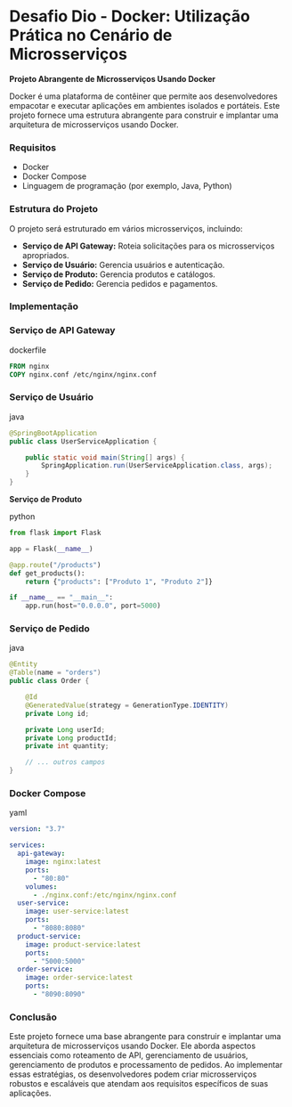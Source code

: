 # Desafio Dio - Docker: Utilização Prática no Cenário de Microsserviços



**Projeto Abrangente de Microsserviços Usando Docker**



Docker é uma plataforma de contêiner que permite aos desenvolvedores empacotar e executar aplicações em ambientes isolados e portáteis. Este projeto fornece uma estrutura abrangente para construir e implantar uma arquitetura de microsserviços usando Docker.



### **Requisitos**

- Docker
- Docker Compose
- Linguagem de programação (por exemplo, Java, Python)



### **Estrutura do Projeto**

O projeto será estruturado em vários microsserviços, incluindo:



- **Serviço de API Gateway:** Roteia solicitações para os microsserviços apropriados.
- **Serviço de Usuário:** Gerencia usuários e autenticação.
- **Serviço de Produto:** Gerencia produtos e catálogos.
- **Serviço de Pedido:** Gerencia pedidos e pagamentos.



### **Implementação**

### **Serviço de API Gateway**

dockerfile



```dockerfile
FROM nginx
COPY nginx.conf /etc/nginx/nginx.conf
```



### **Serviço de Usuário**

java



```java
@SpringBootApplication
public class UserServiceApplication {

    public static void main(String[] args) {
        SpringApplication.run(UserServiceApplication.class, args);
    }
}
```



**Serviço de Produto**

python



```python
from flask import Flask

app = Flask(__name__)

@app.route("/products")
def get_products():
    return {"products": ["Produto 1", "Produto 2"]}

if __name__ == "__main__":
    app.run(host="0.0.0.0", port=5000)
```



### **Serviço de Pedido**

java



```java
@Entity
@Table(name = "orders")
public class Order {

    @Id
    @GeneratedValue(strategy = GenerationType.IDENTITY)
    private Long id;

    private Long userId;
    private Long productId;
    private int quantity;

    // ... outros campos
}
```



### **Docker Compose**

yaml



```yaml
version: "3.7"

services:
  api-gateway:
    image: nginx:latest
    ports:
      - "80:80"
    volumes:
      - ./nginx.conf:/etc/nginx/nginx.conf
  user-service:
    image: user-service:latest
    ports:
      - "8080:8080"
  product-service:
    image: product-service:latest
    ports:
      - "5000:5000"
  order-service:
    image: order-service:latest
    ports:
      - "8090:8090"
```



### **Conclusão**

Este projeto fornece uma base abrangente para construir e implantar uma arquitetura de microsserviços usando Docker. Ele aborda aspectos essenciais como roteamento de API, gerenciamento de usuários, gerenciamento de produtos e processamento de pedidos. Ao implementar essas estratégias, os desenvolvedores podem criar microsserviços robustos e escaláveis que atendam aos requisitos específicos de suas aplicações.

